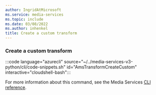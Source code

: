 ```yaml
---
author: IngridAtMicrosoft
ms.service: media-services
ms.topic: include
ms.date: 03/08/2022
ms.author: inhenkel
title: Create a custom transform
---
```


<!--Create a custom transform-->

### Create a custom transform

:::code language="azurecli" source="~/../media-services-v3-python/cli/code-snippets.sh" id="AmsTransformCreateCustom" interactive="cloudshell-bash":::

For more information about this command, see the Media Services [CLI reference](/cli/azure/ams/transform?view=azure-cli-latest#az-ams-transform-create).
